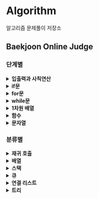 # Algorithm

알고리즘 문제풀이 저장소

## Baekjoon Online Judge

### 단계별

<details>
    <summary><b>입출력과 사칙연산</b></summary>
    <ul>
        <li><a href="https://github.com/seungbin-kim/Algorithm/tree/master/Baekjoon/2557">Hello World</a></li>
        <li><a href="https://github.com/seungbin-kim/Algorithm/tree/master/Baekjoon/10718">We love kriii</a></li>
        <li><a href="https://github.com/seungbin-kim/Algorithm/tree/master/Baekjoon/10171">고양이</a></li>
        <li><a href="https://github.com/seungbin-kim/Algorithm/tree/master/Baekjoon/10172">개</a></li>
        <li><a href="https://github.com/seungbin-kim/Algorithm/tree/master/Baekjoon/1000">A+B</a></li>
        <li><a href="https://github.com/seungbin-kim/Algorithm/tree/master/Baekjoon/1001">A-B</a></li>
        <li><a href="https://github.com/seungbin-kim/Algorithm/tree/master/Baekjoon/10998">AxB</a></li>
        <li><a href="https://github.com/seungbin-kim/Algorithm/tree/master/Baekjoon/1008">A/B</a></li>
        <li><a href="https://github.com/seungbin-kim/Algorithm/tree/master/Baekjoon/10869">사칙연산</a></li>
        <li><a href="https://github.com/seungbin-kim/Algorithm/tree/master/Baekjoon/10430">나머지</a></li>
        <li><a href="https://github.com/seungbin-kim/Algorithm/tree/master/Baekjoon/2588">곱셈</a></li>
    	</ul>
</details>
<details>
    <summary><b>if문</b></summary>
    <ul>
        <li><a href="https://github.com/seungbin-kim/Algorithm/tree/master/Baekjoon/1330">두 수 비교하기</a></li>
        <li><a href="https://github.com/seungbin-kim/Algorithm/tree/master/Baekjoon/9498">시험 성적</a></li>
        <li><a href="https://github.com/seungbin-kim/Algorithm/tree/master/Baekjoon/2753">윤년</a></li>
        <li><a href="https://github.com/seungbin-kim/Algorithm/tree/master/Baekjoon/14681">사분면 고르기</a></li>
        <li><a href="https://github.com/seungbin-kim/Algorithm/tree/master/Baekjoon/2884">알람 시계</a></li>
    </ul>
</details>
<details>
    <summary><b>for문</b></summary>
    <ul>
        <li><a href="https://github.com/seungbin-kim/Algorithm/tree/master/Baekjoon/2739">구구단</a></li>
        <li><a href="https://github.com/seungbin-kim/Algorithm/tree/master/Baekjoon/10950">A+B -3</a></li>
        <li><a href="https://github.com/seungbin-kim/Algorithm/tree/master/Baekjoon/8393">합</a></li>
        <li><a href="https://github.com/seungbin-kim/Algorithm/tree/master/Baekjoon/15552">빠른 A+B</a></li>
        <li><a href="https://github.com/seungbin-kim/Algorithm/tree/master/Baekjoon/2741">N 찍기</a></li>
        <li><a href="https://github.com/seungbin-kim/Algorithm/tree/master/Baekjoon/2742">기찍 N</a></li>
        <li><a href="https://github.com/seungbin-kim/Algorithm/tree/master/Baekjoon/11021">A+B -7</a></li>
        <li><a href="https://github.com/seungbin-kim/Algorithm/tree/master/Baekjoon/11022">A+B -8</a></li>
        <li><a href="https://github.com/seungbin-kim/Algorithm/tree/master/Baekjoon/2438">별 찍기 -1</a></li>
        <li><a href="https://github.com/seungbin-kim/Algorithm/tree/master/Baekjoon/2439">별 찍기 -2</a></li>
        <li><a href="https://github.com/seungbin-kim/Algorithm/tree/master/Baekjoon/10871">X보다 작은 수</a></li>
    </ul>
</details>
<details>
    <summary><b>while문</b></summary>
    <ul>
        <li><a href="https://github.com/seungbin-kim/Algorithm/tree/master/Baekjoon/10952">A+B -5</a></li>
        <li><a href="https://github.com/seungbin-kim/Algorithm/tree/master/Baekjoon/10951">A+B -4</a></li>
        <li><a href="https://github.com/seungbin-kim/Algorithm/tree/master/Baekjoon/1110">더하기 사이클</a></li>
    </ul>
</details>
<details>
    <summary><b>1차원 배열</b></summary>
    <ul>
        <li><a href="https://github.com/seungbin-kim/Algorithm/tree/master/Baekjoon/10818">최소, 최대</a></li>
        <li><a href="https://github.com/seungbin-kim/Algorithm/tree/master/Baekjoon/2562">최댓값</a></li>
        <li><a href="https://github.com/seungbin-kim/Algorithm/tree/master/Baekjoon/2577">숫자의 개수</a></li>
        <li><a href="https://github.com/seungbin-kim/Algorithm/tree/master/Baekjoon/1546">평균</a></li>
        <li><a href="https://github.com/seungbin-kim/Algorithm/tree/master/Baekjoon/8958">OX퀴즈</a></li>
        <li><a href="https://github.com/seungbin-kim/Algorithm/tree/master/Baekjoon/4344">평균은 넘겠지</a></li>
    </ul>
</details>
<details>
    <summary><b>함수</b></summary>
    <ul>
        <li><a href="https://github.com/seungbin-kim/Algorithm/tree/master/Baekjoon/15596">정수 N개의 합</a></li>
        <li><a href="https://github.com/seungbin-kim/Algorithm/tree/master/Baekjoon/4673">셀프 넘버</a></li>
        <li><a href="https://github.com/seungbin-kim/Algorithm/tree/master/Baekjoon/1065">한수</a></li>
    </ul>
</details>
<details>
    <summary><b>문자열</b></summary>
    <ul>
        <li><a href="https://github.com/seungbin-kim/Algorithm/tree/master/Baekjoon/11654">아스키 코드</a></li>
        <li><a href="https://github.com/seungbin-kim/Algorithm/tree/master/Baekjoon/11720">숫자의 합</a></li>
        <li><a href="https://github.com/seungbin-kim/Algorithm/tree/master/Baekjoon/10809">알파벳 찾기</a></li>
        <li><a href="https://github.com/seungbin-kim/Algorithm/tree/master/Baekjoon/2675">문자열 반복</a></li>
        <li><a href="https://github.com/seungbin-kim/Algorithm/tree/master/Baekjoon/1157">단어 공부</a></li>
        <li><a href="https://github.com/seungbin-kim/Algorithm/tree/master/Baekjoon/1152">단어의 개수</a></li>
        <li><a href="https://github.com/seungbin-kim/Algorithm/tree/master/Baekjoon/2908">상수</a></li>
        <li><a href="https://github.com/seungbin-kim/Algorithm/tree/master/Baekjoon/5622">다이얼</a></li>
    </ul>
</details>




### 분류별

<details>
    <summary><b>재귀 호출</b></summary>
    <ul>
        <li><a href="https://github.com/seungbin-kim/Algorithm/tree/master/Baekjoon/4811">알약</a></li>
    </ul>
</details>
<details>
    <summary><b>배열</b></summary>
    <ul>
        <li><a href="https://github.com/seungbin-kim/Algorithm/tree/master/Baekjoon/2920">음계</a></li>
        <li><a href="https://github.com/seungbin-kim/Algorithm/tree/master/Baekjoon/3052">나머지</a></li>
        <li><a href="https://github.com/seungbin-kim/Algorithm/tree/master/Baekjoon/2798">블랙잭</a></li>
        <li><a href="https://github.com/seungbin-kim/Algorithm/tree/master/Baekjoon/2953">나는 요리사다</a></li>
    </ul>
</details>
<details>
    <summary><b>스택</b></summary>
    <ul>
        <li><a href="https://github.com/seungbin-kim/Algorithm/tree/master/Baekjoon/10828">스택</a></li>
        <li><a href="https://github.com/seungbin-kim/Algorithm/tree/master/Baekjoon/9012">괄호</a></li>
        <li><a href="https://github.com/seungbin-kim/Algorithm/tree/master/Baekjoon/1874">스택 수열</a></li>
        <li><a href="https://github.com/seungbin-kim/Algorithm/tree/master/Baekjoon/2493">탑</a></li>
    </ul>
</details>
<details>
    <summary><b>큐</b></summary>
    <ul>
        <li><a href="https://github.com/seungbin-kim/Algorithm/tree/master/Baekjoon/10845">큐</a></li>
        <li><a href="https://github.com/seungbin-kim/Algorithm/tree/master/Baekjoon/1966">프린터 큐</a></li>
        <li><a href="https://github.com/seungbin-kim/Algorithm/tree/master/Baekjoon/13335">트럭</a></li>
    </ul>
</details>
<details>
    <summary><b>연결 리스트</b></summary>
    <ul>
        <li><a href="https://github.com/seungbin-kim/Algorithm/tree/master/Baekjoon/1158">요세푸스 문제</a></li>
        <li><a href="https://github.com/seungbin-kim/Algorithm/tree/master/Baekjoon/1406">에디터</a></li>
        <li><a href="https://github.com/seungbin-kim/Algorithm/tree/master/Baekjoon/5397">키로거</a></li>
    </ul>
</details>
<details>
    <summary><b>트리</b></summary>
    <ul>
        <li><a href="https://github.com/seungbin-kim/Algorithm/tree/master/Baekjoon/1068">트리</a></li>
        <li><a href="https://github.com/seungbin-kim/Algorithm/tree/master/Baekjoon/1991">트리 순회</a></li>
    </ul>
</details>

